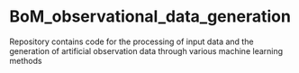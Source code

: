 # BoM_observational_data_generation
Repository contains code for the processing of input data and the generation of artificial observation data through various machine learning methods
